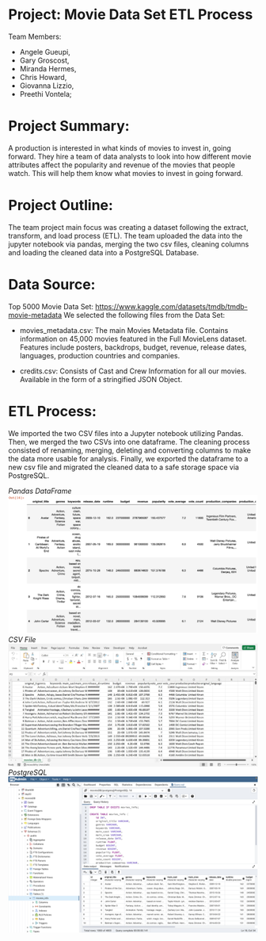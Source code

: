 # Project: Movie Data Set ETL Process

Team Members:
- Angele Gueupi,
- Gary Groscost,
- Miranda Hermes,
- Chris Howard,
- Giovanna Lizzio,
- Preethi Vontela;

# Project Summary:
A production is interested in what kinds of movies to invest in, going forward. They hire a team of data analysts to look into how different movie attributes affect the popularity and revenue of the movies that people watch. This will help them know what movies to invest in going forward. 

# Project Outline:
The team project main focus was creating a dataset following the extract, transform, and load process (ETL). The team uploaded the data into the jupyter notebook via pandas, merging the two csv files, cleaning columns and loading the cleaned data into a PostgreSQL Database.

# Data Source:

Top 5000 Movie Data Set: https://www.kaggle.com/datasets/tmdb/tmdb-movie-metadata
We selected the following files from the Data Set:

- movies_metadata.csv: The main Movies Metadata file. Contains information on 45,000 movies featured in the Full MovieLens dataset. Features include posters, backdrops, budget, revenue, release dates, languages, production countries and companies.

- credits.csv: Consists of Cast and Crew Information for all our movies. Available in the form of a stringified JSON Object.

# ETL Process:

We imported the two CSV files into a Jupyter notebook utilizing Pandas. Then, we merged the two CSVs into one dataframe. The cleaning process consisted of renaming, merging, deleting and converting columns to make the data more usable for analysis. Finally, we exported the dataframe to a new csv file and migrated the cleaned data to a safe storage space via PostgreSQL.

*Pandas DataFrame*
![text](./Resources/DataFrame.png)
*CSV File*
![text](./movie_db.jpg)
*PostgreSQL*
![text](./PostgreSQL.png)




